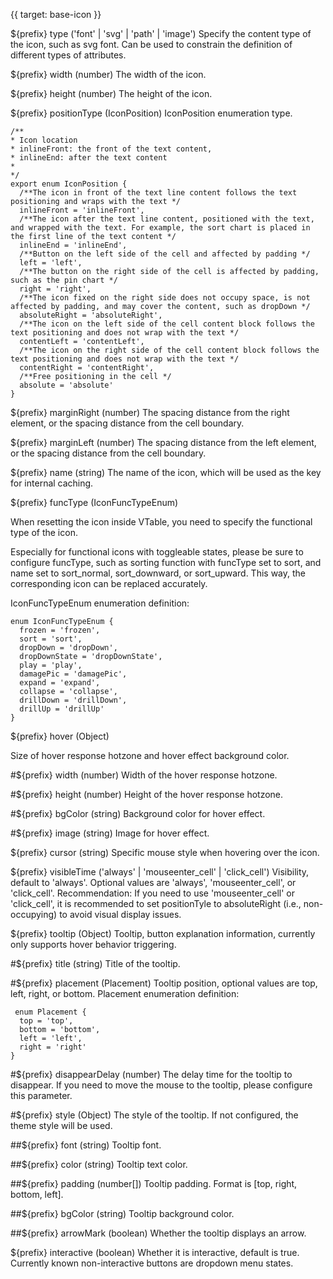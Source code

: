 {{ target: base-icon }}

${prefix} type ('font' | 'svg' | 'path' | 'image')
Specify the content type of the icon, such as svg font. Can be used to constrain the definition of different types of attributes.

${prefix} width (number)
The width of the icon.

${prefix} height (number)
The height of the icon.

${prefix} positionType (IconPosition)
IconPosition enumeration type.

```
/**
* Icon location
* inlineFront: the front of the text content,
* inlineEnd: after the text content
*
*/
export enum IconPosition {
  /**The icon in front of the text line content follows the text positioning and wraps with the text */
  inlineFront = 'inlineFront',
  /**The icon after the text line content, positioned with the text, and wrapped with the text. For example, the sort chart is placed in the first line of the text content */
  inlineEnd = 'inlineEnd',
  /**Button on the left side of the cell and affected by padding */
  left = 'left',
  /**The button on the right side of the cell is affected by padding, such as the pin chart */
  right = 'right',
  /**The icon fixed on the right side does not occupy space, is not affected by padding, and may cover the content, such as dropDown */
  absoluteRight = 'absoluteRight',
  /**The icon on the left side of the cell content block follows the text positioning and does not wrap with the text */
  contentLeft = 'contentLeft',
  /**The icon on the right side of the cell content block follows the text positioning and does not wrap with the text */
  contentRight = 'contentRight',
  /**Free positioning in the cell */
  absolute = 'absolute'
}
```

${prefix} marginRight (number)
The spacing distance from the right element, or the spacing distance from the cell boundary.

${prefix} marginLeft (number)
The spacing distance from the left element, or the spacing distance from the cell boundary.

${prefix} name (string)
The name of the icon, which will be used as the key for internal caching.

${prefix} funcType (IconFuncTypeEnum)

When resetting the icon inside VTable, you need to specify the functional type of the icon.

Especially for functional icons with toggleable states, please be sure to configure funcType, such as sorting function with funcType set to sort, and name set to sort_normal, sort_downward, or sort_upward. This way, the corresponding icon can be replaced accurately.

IconFuncTypeEnum enumeration definition:

```
enum IconFuncTypeEnum {
  frozen = 'frozen',
  sort = 'sort',
  dropDown = 'dropDown',
  dropDownState = 'dropDownState',
  play = 'play',
  damagePic = 'damagePic',
  expand = 'expand',
  collapse = 'collapse',
  drillDown = 'drillDown',
  drillUp = 'drillUp'
}
```

${prefix} hover (Object)

Size of hover response hotzone and hover effect background color.

#${prefix} width (number)
Width of the hover response hotzone.

#${prefix} height (number)
Height of the hover response hotzone.

#${prefix} bgColor (string)
Background color for hover effect.

#${prefix} image (string)
Image for hover effect.

${prefix} cursor (string)
Specific mouse style when hovering over the icon.

${prefix} visibleTime ('always' | 'mouseenter_cell' | 'click_cell')
Visibility, default to 'always'. Optional values are 'always', 'mouseenter_cell', or 'click_cell'. Recommendation: If you need to use 'mouseenter_cell' or 'click_cell', it is recommended to set positionTyle to absoluteRight (i.e., non-occupying) to avoid visual display issues.

${prefix} tooltip (Object)
Tooltip, button explanation information, currently only supports hover behavior triggering.

#${prefix} title (string)
Title of the tooltip.

#${prefix} placement (Placement)
Tooltip position, optional values are top, left, right, or bottom.
Placement enumeration definition:

```
 enum Placement {
  top = 'top',
  bottom = 'bottom',
  left = 'left',
  right = 'right'
}
```

#${prefix} disappearDelay (number)
The delay time for the tooltip to disappear. If you need to move the mouse to the tooltip, please configure this parameter.

#${prefix} style (Object)
The style of the tooltip. If not configured, the theme style will be used.

##${prefix} font (string)
Tooltip font.

##${prefix} color (string)
Tooltip text color.

##${prefix} padding (number[])
Tooltip padding. Format is [top, right, bottom, left].

##${prefix} bgColor (string)
Tooltip background color.

##${prefix} arrowMark (boolean)
Whether the tooltip displays an arrow.

${prefix} interactive (boolean)
Whether it is interactive, default is true. Currently known non-interactive buttons are dropdown menu states.
